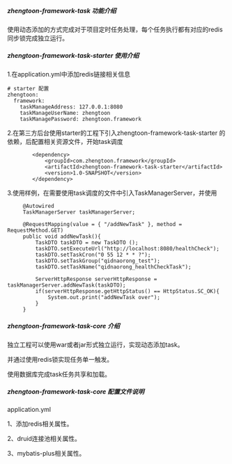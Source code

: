 ##### zhengtoon-framework-task 功能介绍
使用动态添加的方式完成对于项目定时任务处理，每个任务执行都有对应的redis同步锁完成独立运行。


##### zhengtoon-framework-task-starter 使用介绍
1.在application.yml中添加redis链接相关信息
```
# starter 配置
zhengtoon:
  framework:
    taskManageAddress: 127.0.0.1:8080
    taskManageUserName: zhengtoon
    taskManagePassword: zhengtoon.framework
```


2.在第三方后台使用starter的工程下引入zhengtoon-framework-task-starter 的依赖，后配置相关资源文件，开始task调度
```
        <dependency>
            <groupId>com.zhengtoon.framework</groupId>
            <artifactId>zhengtoon-framework-task-starter</artifactId>
            <version>1.0-SNAPSHOT</version>
        </dependency>
```

3.使用样例，在需要使用task调度的文件中引入TaskManagerServer，并使用
```
     @Autowired
     TaskManagerServer taskManagerServer;
        
     @RequestMapping(value = { "/addNewTask" }, method = RequestMethod.GET)
     public void addNewTask(){
         TaskDTO taskDTO = new TaskDTO ();
         taskDTO.setExecuteUrl("http://localhost:8080/healthCheck");
         taskDTO.setTaskCron("0 55 12 * * ?");
         taskDTO.setTaskGroup("qidnaorong_test");
         taskDTO.setTaskName("qidnaorong_healthCheckTask");
 
         ServerHttpResponse serverHttpResponse = taskManagerServer.addNewTask(taskDTO);
         if(serverHttpResponse.getHttpStatus() == HttpStatus.SC_OK){
             System.out.print("addNewTask over");
         }
     }       

```


##### zhengtoon-framework-task-core 介绍
独立工程可以使用war或者jar形式独立运行，实现动态添加task。 

并通过使用redis锁实现任务单一触发。 

使用数据库完成task任务共享和加载。 



##### zhengtoon-framework-task-core 配置文件说明
application.yml 

1、添加redis相关属性。 

2、druid连接池相关属性。 

3、mybatis-plus相关属性。
